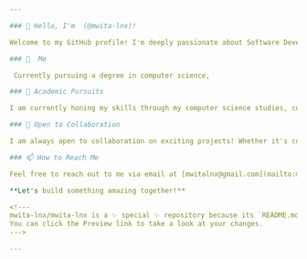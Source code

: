```yaml
---

### 👋 Hello, I'm  (@mwita-lnx)!

Welcome to my GitHub profile! I'm deeply passionate about Software Development and the exciting possibilities within the Internet of Things (IoT).

### 👀  Me

 Currently pursuing a degree in computer science,

### 🌱 Academic Pursuits

I am currently honing my skills through my computer science studies, constantly evolving and adapting to the ever-changing landscape of technology. Learning is a journey, and I am thrilled to be on this one.

### 💞️ Open to Collaboration

I am always open to collaboration on exciting projects! Whether it's coding, brainstorming, or contributing to a shared vision, I believe that great things happen when minds come together.

### 📫 How to Reach Me

Feel free to reach out to me via email at [mwitalnx@gmail.com](mailto:mwitalnx@gmail.com). I'm looking forward to connecting with like-minded individuals, sharing ideas, and exploring new opportunities.

**Let's build something amazing together!**

<!---
mwita-lnx/mwita-lnx is a ✨ special ✨ repository because its `README.md` (this file) appears on your GitHub profile.
You can click the Preview link to take a look at your changes.
--->

--- 
```

